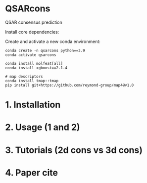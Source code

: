# QSARcons
QSAR consensus prediction

Install core dependencies:

Create and activate a new conda environment:

    conda create -n qsarcons python==3.9
    conda activate qsarcons

    conda install molfeat[all]
    conda install xgboost==2.1.4

    # map descriptors
    conda install tmap::tmap
    pip install git+https://github.com/reymond-group/map4@v1.0


# 1. Installation
# 2. Usage (1 and 2)
# 3. Tutorials (2d cons vs 3d cons)
# 4. Paper cite

    
    
    


